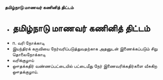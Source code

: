 **தமிழ்நாடு மாணவர் கணினித் திட்டம்**
- # தமிழ்நாடு மாணவர் கணினித் திட்டம்
- n. வரி நோக்காடி
- இயந்திரக் கருவியை நேர்வரிப்படுத்துவதற்காக அதனுடன் இணைக்கப்படும் சிறு தொலைநோக்காடி
- வரிக்குழாய்
- ஔதக்கதிர் வண்ணப்பட்டையில் பட்டைமீது நேர் இணைவரிக்கதிர்களை வீசுகிற ஔதக்குழாய்.

